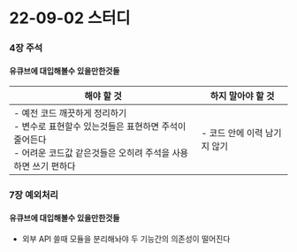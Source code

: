 # 22-09-02 스터디

### 4장 주석

#### 유큐브에 대입해볼수 있을만한것들

| 해야 할 것                                                   | 하지 말아야 할 것            |
| ------------------------------------------------------------ | ---------------------------- |
| - 예전 코드 깨끗하게 정리하기<br />- 변수로 표현할수 있는것들은 표현하면 주석이 줄어든다<br />- 어려운 코드값 같은것들은 오히려 주석을 사용하면 쓰기 편하다 | - 코드 안에 이력 남기지 않기 |



### 7장 예외처리

#### 유큐브에 대입해볼수 있을만한것들

- 외부 API 쓸때 모듈을 분리해놔야 두 기능간의 의존성이 떨어진다